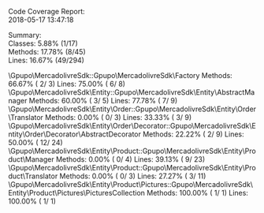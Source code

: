 

Code Coverage Report:     
  2018-05-17 13:47:18     
                          
 Summary:                 
  Classes:  5.88% (1/17)  
  Methods: 17.78% (8/45)  
  Lines:   16.67% (49/294)

\Gpupo\MercadolivreSdk::Gpupo\MercadolivreSdk\Factory
  Methods:  66.67% ( 2/ 3)   Lines:  75.00% (  6/  8)
\Gpupo\MercadolivreSdk\Entity::Gpupo\MercadolivreSdk\Entity\AbstractManager
  Methods:  60.00% ( 3/ 5)   Lines:  77.78% (  7/  9)
\Gpupo\MercadolivreSdk\Entity\Order::Gpupo\MercadolivreSdk\Entity\Order\Translator
  Methods:   0.00% ( 0/ 3)   Lines:  33.33% (  3/  9)
\Gpupo\MercadolivreSdk\Entity\Order\Decorator::Gpupo\MercadolivreSdk\Entity\Order\Decorator\AbstractDecorator
  Methods:  22.22% ( 2/ 9)   Lines:  50.00% ( 12/ 24)
\Gpupo\MercadolivreSdk\Entity\Product::Gpupo\MercadolivreSdk\Entity\Product\Manager
  Methods:   0.00% ( 0/ 4)   Lines:  39.13% (  9/ 23)
\Gpupo\MercadolivreSdk\Entity\Product::Gpupo\MercadolivreSdk\Entity\Product\Translator
  Methods:   0.00% ( 0/ 3)   Lines:  27.27% (  3/ 11)
\Gpupo\MercadolivreSdk\Entity\Product\Pictures::Gpupo\MercadolivreSdk\Entity\Product\Pictures\PicturesCollection
  Methods: 100.00% ( 1/ 1)   Lines: 100.00% (  1/  1)
